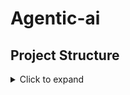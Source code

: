 # Agentic-ai

## Project Structure
<details>
<summary>Click to expand</summary>
```
Agentic-ai
├── README.md
└── basic_workflows
    └── basic_workflows.ipynb

```
</details>